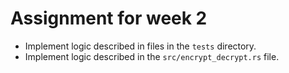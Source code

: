 # Assignment for week 2

- Implement logic described in files in the `tests` directory.
- Implement logic described in the `src/encrypt_decrypt.rs` file.
